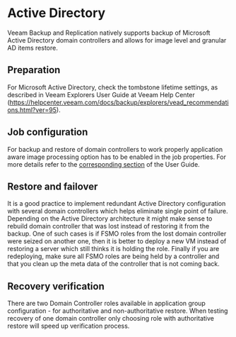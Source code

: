 # Active Directory

Veeam Backup and Replication natively supports backup of Microsoft Active Directory domain controllers and allows for image level and granular AD items restore.

## Preparation

For Microsoft Active Directory, check the tombstone lifetime settings, as described in Veeam Explorers User Guide at Veeam Help Center (https://helpcenter.veeam.com/docs/backup/explorers/vead_recommendations.html?ver=95).

## Job configuration

For backup and restore of domain controllers to work properly application aware image processing option has to be enabled in the job properties. For more details refer to the [corresponding section](https://helpcenter.veeam.com/docs/backup/vsphere/backup_job_vss_vm.html?ver=95) of the User Guide.

## Restore and failover

It is a good practice to implement redundant Active Directory configuration with several domain controllers which helps eliminate single point of failure. Depending on the Active Directory architecture it might make sense to rebuild domain controller that was lost instead of restoring it from the backup. One of such cases is if FSMO roles from the lost domain controller were seized on another one, then it is better to deploy a new VM instead of restoring a server which still thinks it is holding the role. Finally if you are redeploying, make sure all FSMO roles are being held by a controller and that you clean up the meta data of the controller that is not coming back.

## Recovery verification

There are two Domain Controller roles available in application group configuration - for authoritative and non-authoritative restore. When testing recovery of one domain controller only choosing role with authoritative restore will speed up verification process.
